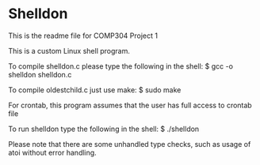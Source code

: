 # Shelldon

This is the readme file for COMP304 Project 1

This is a custom Linux shell program.

To compile shelldon.c please type the following in the shell:
$ gcc -o shelldon shelldon.c

To compile oldestchild.c just use make:
$ sudo make

For crontab, this program assumes that the user has full access to crontab file

To run shelldon type the following in the shell:
$ ./shelldon

Please note that there are some unhandled type checks, such as usage of atoi without error handling.

